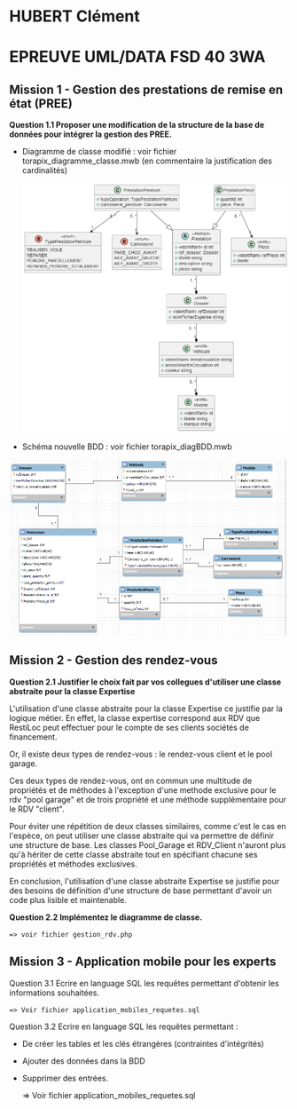 # HUBERT Clément

# EPREUVE UML/DATA FSD 40 3WA

## Mission 1 - Gestion des prestations de remise en état (PREE)

**Question 1.1 Proposer une modification de la structure de la base de données pour intégrer la gestion des PREE.**

* Diagramme de classe modifié : voir fichier torapix_diagramme_classe.mwb (en commentaire la justification des cardinalités)

  ![1685217389632](image/readme/1685217389632.png)
* Schéma nouvelle BDD : voir fichier torapix_diagBDD.mwb

![1685220682188](image/readme/1685220682188.png)

## Mission 2 - Gestion des rendez-vous

**Question 2.1 Justifier le choix fait par vos collegues d'utiliser une classe abstraite pour la classe Expertise**

L'utilisation d'une classe abstraite pour la classe Expertise ce justifie par la logique métier. En effet, la classe expertise correspond aux RDV que RestiLoc peut effectuer pour le compte de ses clients sociétés de financement.

Or, il existe deux types de rendez-vous : le rendez-vous client et le pool garage.

Ces deux types de rendez-vous, ont en commun une multitude de propriétés et de méthodes à l'exception d'une methode exclusive pour le rdv "pool garage" et de trois propriété et une méthode supplémentaire pour le RDV "client".

Pour éviter une répétition de deux classes similaires, comme c'est le cas en l'espèce, on peut utiliser une classe abstraite qui va permettre de définir une structure de base. Les classes Pool_Garage et RDV_Client n'auront plus qu'à hériter de cette classe abstraite tout en spécifiant chacune ses propriétés et méthodes exclusives.

En conclusion, l'utilisation d'une classe abstraite Expertise se justifie pour des besoins de définition d'une structure de base permettant d'avoir un code plus lisible et maintenable.

**Question 2.2 Implémentez le diagramme de classe.**

    => voir fichier gestion_rdv.php

## Mission 3 - Application mobile pour les experts

Question 3.1 Ecrire en language SQL les requêtes permettant d'obtenir les informations souhaitées.

    => Voir fichier application_mobiles_requetes.sql

Question 3.2 Ecrire en language SQL les requêtes permettant :

* De créer les tables et les clés étrangères (contraintes d'intégrités)
* Ajouter des données dans la BDD
* Supprimer des entrées.

  => Voir fichier application_mobiles_requetes.sql
